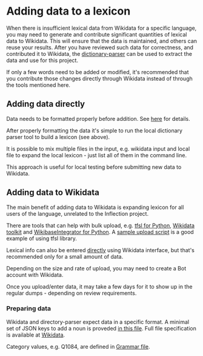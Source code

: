 # Adding data to a lexicon

When there is insufficient lexical data from Wikidata for a specific language, you may need to generate and contribute significant quantities of lexical data to Wikidata. This will ensure that the data is maintained, and others can reuse your results. After you have reviewed such data for correctness, and contributed it to Wikidata, the [dictionary-parser](../inflection/tools/dictionary-parser/README.md) can be used to extract the data and use for this project.

If only a few words need to be added or modified, it's recommended that you contribute those changes directly through Wikidata instead of through the tools mentioned here.

## Adding data directly
Data needs to be formatted properly before addition. See [here](#preparing-data) for details.

After properly formatting the data it's simple to run the local dictionary parser tool to build a lexicon (see above).

It is possible to mix multiple files in the input, e.g. wikidata input and local file to expand the local lexicon - just list all of them in the command line.

This approach is useful for local testing before submitting new data to Wikidata.

## Adding data to Wikidata
The main benefit of adding data to Wikidata is expanding lexicon for all users of the language, unrelated to the Inflection project.

There are tools that can help with bulk upload, e.g. [tfsl for Python](https://phabricator.wikimedia.org/source/tool-twofivesixlex/), [Wikidata toolkit](https://www.mediawiki.org/wiki/Wikidata_Toolkit) and [WikibaseIntegrator for Python](https://www.wikidata.org/wiki/Wikidata:Tools/WikibaseIntegrator). A [sample upload script](../data/tools/wikidata_upload.py) is a good example of using tfsl library.

Lexical info can also be entered [directly](https://www.wikidata.org/wiki/Special:NewLexeme) using Wikidata interface, but that's recommended only for a small amount of data.

Depending on the size and rate of upload, you may need to create a Bot account with Wikidata.

Once you upload/enter data, it may take a few days for it to show up in the regular dumps - depending on review requirements.

### Preparing data

Wikidata and directory-parser expect data in a specific format. A minimal set of JSON keys to add a noun is proveded [in this file](../data/tools/wikidata_sample.json). Full file specification is available at [Wikidata](https://www.wikidata.org/wiki/Wikidata:Lexicographical_data/Documentation).

Category values, e.g. Q1084, are defined in [Grammar file](../inflection/tools/dictionary-parser/src/main/java/org/unicode/wikidata/Grammar.java).
